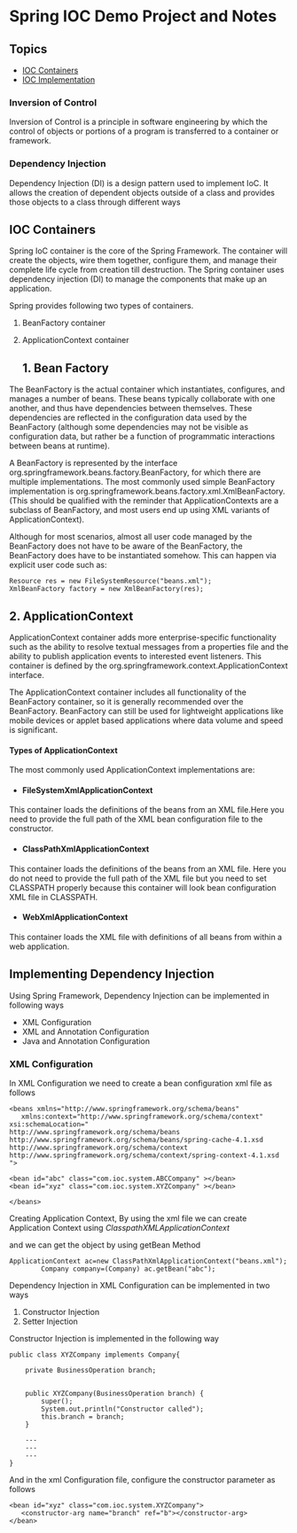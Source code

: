 # Spring IOC Demo Project and  Notes

## Topics

* [IOC Containers](#IOC-Containers)
* [IOC Implementation](#Implementing-dependency-injection)
 
### Inversion of Control

Inversion of Control is a principle in software engineering by which the control of objects or portions of a program is transferred to a container or framework. 

### Dependency Injection

Dependency Injection (DI) is a design pattern used to implement IoC. It allows the creation of dependent objects outside of a class and provides those objects to a class through different ways

## IOC Containers

Spring IoC container is  the core of the Spring Framework. The container will create the objects, wire them together, configure them, and manage their complete life cycle from creation till destruction. The Spring container uses dependency injection (DI) to manage the components that make up an application.

Spring provides following two types of containers.

1. BeanFactory container
2. ApplicationContext container

    ## 1. Bean Factory

 The BeanFactory is the actual container which instantiates, configures, and manages a number of beans. These beans typically collaborate with one another, and thus have dependencies between themselves. These dependencies are reflected in the configuration data used by the BeanFactory (although some dependencies may not be visible as configuration data, but rather be a function of programmatic interactions between beans at runtime).

A BeanFactory is represented by the interface org.springframework.beans.factory.BeanFactory, for which there are multiple implementations. The most commonly used simple BeanFactory implementation is org.springframework.beans.factory.xml.XmlBeanFactory. (This should be qualified with the reminder that ApplicationContexts are a subclass of BeanFactory, and most users end up using XML variants of ApplicationContext).

Although for most scenarios, almost all user code managed by the BeanFactory does not have to be aware of the BeanFactory, the BeanFactory does have to be instantiated somehow. This can happen via explicit user code such as:

``` BeanFactory creation from xml configuration
Resource res = new FileSystemResource("beans.xml");
XmlBeanFactory factory = new XmlBeanFactory(res);
```

  ## 2. ApplicationContext

ApplicationContext container adds more enterprise-specific functionality such as the ability to resolve textual messages from a properties file and the ability to publish application events to interested event listeners. This container is defined by the org.springframework.context.ApplicationContext interface.

The ApplicationContext container includes all functionality of the BeanFactory container, so it is generally recommended over the BeanFactory. BeanFactory can still be used for lightweight applications like mobile devices or applet based applications where data volume and speed is significant.

#### Types of ApplicationContext
The most commonly used ApplicationContext implementations are:

* #### FileSystemXmlApplicationContext 
 This container loads the definitions of the beans from an XML file.Here you need to provide the full path of the XML bean configuration file to the constructor.
* #### ClassPathXmlApplicationContext 
This container loads the definitions of the beans from an XML file. Here you do not need to provide the full path of the XML file but you need to set CLASSPATH properly because this container will look bean configuration XML file in CLASSPATH.
* #### WebXmlApplicationContext 
This container loads the XML file with definitions of all beans from within a web application.

## Implementing Dependency Injection

Using Spring Framework, Dependency Injection can be implemented in following ways
    
* XML Configuration
* XML and Annotation Configuration
* Java and Annotation Configuration

### XML Configuration

 In XML Configuration we need to create a bean configuration xml file as follows

 ```
<beans xmlns="http://www.springframework.org/schema/beans"
	xmlns:context="http://www.springframework.org/schema/context"
xsi:schemaLocation="
http://www.springframework.org/schema/beans http://www.springframework.org/schema/beans/spring-cache-4.1.xsd 
http://www.springframework.org/schema/context http://www.springframework.org/schema/context/spring-context-4.1.xsd
">

<bean id="abc" class="com.ioc.system.ABCCompany" ></bean>
<bean id="xyz" class="com.ioc.system.XYZCompany" ></bean>

</beans>

 ```

 Creating Application Context, By using the xml file we can create Application Context using _ClasspathXMLApplicationContext_

and we can get the object by using getBean Method

```
ApplicationContext ac=new ClassPathXmlApplicationContext("beans.xml");
	    Company company=(Company) ac.getBean("abc");

```

Dependency Injection in XML Configuration can be implemented in two ways

1. Constructor Injection
1. Setter Injection

Constructor Injection is implemented in the following way

```
public class XYZCompany implements Company{

	private BusinessOperation branch;

    	
	public XYZCompany(BusinessOperation branch) {
		super();
		System.out.println("Constructor called");
		this.branch = branch;
	}

    ---
    ---
    ---
}
```

  And in the xml Configuration file, configure the constructor parameter as follows

  ```
  <bean id="xyz" class="com.ioc.system.XYZCompany">
     <constructor-arg name="branch" ref="b"></constructor-arg>
</bean>
```


